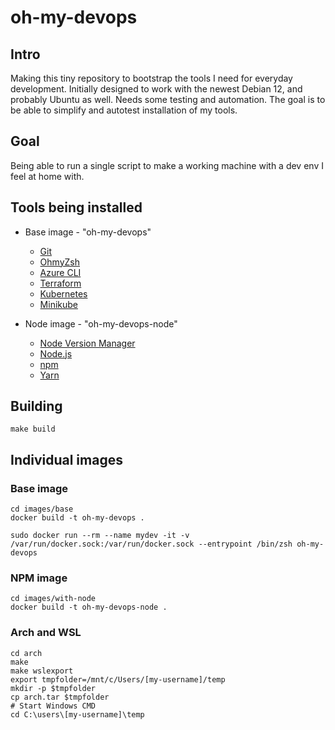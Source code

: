 # oh-my-devops

## Intro

Making this tiny repository to bootstrap the tools I need for everyday development. Initially designed to work with the newest Debian 12, and probably Ubuntu as well. Needs some testing and automation. The goal is to be able to simplify and autotest installation of my tools.

## Goal

Being able to run a single script to make a working machine with a dev env I feel at home with.

## Tools being installed

* Base image - "oh-my-devops"

    * [Git](https://git-scm.com/)
    * [OhmyZsh](https://ohmyz.sh/)
    * [Azure CLI](https://learn.microsoft.com/en-us/cli/azure/)
    * [Terraform](https://www.terraform.io/)
    * [Kubernetes](https://kubernetes.io/docs/home/)
    * [Minikube](https://minikube.sigs.k8s.io/docs/)

* Node image - "oh-my-devops-node"

    * [Node Version Manager](https://github.com/nvm-sh/nvm)
    * [Node.js](https://nodejs.org/en)
    * [npm](https://docs.npmjs.com/about-npm/)
    * [Yarn](https://yarnpkg.com/)
    
## Building

    make build

## Individual images

### Base image

    cd images/base
    docker build -t oh-my-devops .

    sudo docker run --rm --name mydev -it -v /var/run/docker.sock:/var/run/docker.sock --entrypoint /bin/zsh oh-my-devops

### NPM image

    cd images/with-node
    docker build -t oh-my-devops-node .

### Arch and WSL

    cd arch
    make 
    make wslexport
    export tmpfolder=/mnt/c/Users/[my-username]/temp
    mkdir -p $tmpfolder
    cp arch.tar $tmpfolder
    # Start Windows CMD
    cd C:\users\[my-username]\temp
